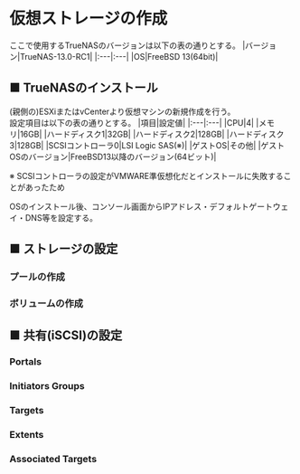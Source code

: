 # 仮想ストレージの作成
ここで使用するTrueNASのバージョンは以下の表の通りとする。
|バージョン|TrueNAS-13.0-RC1|
|:---|:---|
|OS|FreeBSD 13(64bit)|

## ■ TrueNASのインストール
(親側の)ESXiまたはvCenterより仮想マシンの新規作成を行う。  
設定項目は以下の表の通りとする。
|項目|設定値|
|:---|:---|
|CPU|4|
|メモリ|16GB|
|ハードディスク1|32GB|
|ハードディスク2|128GB|
|ハードディスク3|128GB|
|SCSIコントローラ0|LSI Logic SAS(※)|
|ゲストOS|その他|
|ゲストOSのバージョン|FreeBSD13以降のバージョン(64ビット)|

※ SCSIコントローラの設定がVMWARE準仮想化だとインストールに失敗することがあったため  
  
OSのインストール後、コンソール画面からIPアドレス・デフォルトゲートウェイ・DNS等を設定する。
## ■ ストレージの設定
### プールの作成
### ボリュームの作成
## ■ 共有(iSCSI)の設定
### Portals
### Initiators Groups
### Targets
### Extents
### Associated Targets
